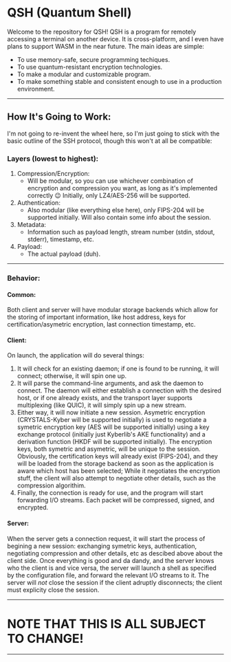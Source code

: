# QSH (Quantum Shell)
Welcome to the repository for QSH! QSH is a program for remotely accessing a terminal on another device. It is cross-platform, and I even have plans to support WASM in the near future. The main ideas are simple:
* To use memory-safe, secure programming techiques.
* To use quantum-resistant encryption technologies.
* To make a modular and customizable program.
* To make something stable and consistent enough to use in a production environment.
---
## How It's Going to Work:
I'm not going to re-invent the wheel here, so I'm just going to stick with the basic outline of the SSH protocol, though this won't at all be compatible:
### Layers (lowest to highest):
1. Compression/Encryption:
    * Will be modular, so you can use whichever combination of encryption and compression you want, as long as it's implemented correctly :wink:
      Initially, only LZ4/AES-256 will be supported.
2. Authentication:
    * Also modular (like everything else here), only FIPS-204 will be supported initially. Will also contain some info about the session.
3. Metadata:
    * Information such as payload length, stream number (stdin, stdout, stderr), timestamp, etc.
4. Payload:
    * The actual payload (duh).
---
### Behavior:
#### Common:
Both client and server will have modular storage backends which allow for the storing of important information, like host address, keys for certification/asymetric encryption, last connection timestamp, etc.
#### Client:
On launch, the application will do several things:
1. It will check for an existing daemon; if one is found to be running, it will connect; otherwise, it will spin one up.
2. It will parse the command-line arguments, and ask the daemon to connect. The daemon will either establish a connection with the desired host, or if one already exists, and the transport layer supports multiplexing (like QUIC), it will simply spin up a new    stream.
3. Either way, it will now initiate a new session. Asymetric encryption (CRYSTALS-Kyber will be supported initially) is used to negotiate a symetric encryption key (AES will be supported initially) using a key exchange protocol (initially just Kyberlib's AKE    functionality) and a derivation function (HKDF will be supported initially). The encryption keys, both symetric and asymetric, will be unique to the session. Obviously, the certification keys will already exist (FIPS-204), and they will be loaded from the    storage backend as soon as the application is aware which host has been selected; While it negotiates the encryption stuff, the client will also attempt to negotiate other details, such as the compression algorithim.
4. Finally, the connection is ready for use, and the program will start forwarding I/O streams. Each packet will be compressed, signed, and encrypted.
#### Server:
When the server gets a connection request, it will start the process of begining a new session: exchanging symetric keys, authentication, negotiating compression and other details, etc as descibed above about the client side. Once everything is good and da   dandy, and the server knows who the client is and vice versa, the server will launch a shell as specified by the configuration file, and forward the relevant I/O streams to it. The server will _not_ close the session if the client adruptly disconnects; the client must explicity close the session.

---
# NOTE THAT THIS IS ALL SUBJECT TO CHANGE!
---
